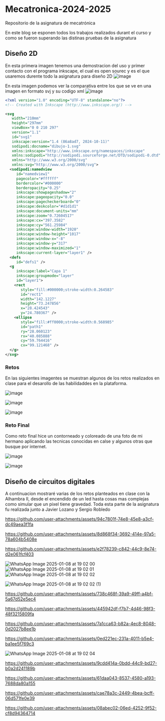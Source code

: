 # Mecatronica-2024-2025
Repositorio de la asignatura de mecatrónica

En este blog se esponen todos los trabajos realizados durant el curso y como se fueron superando las distinas pruebas de la asignatura

## Diseño 2D

En esta primera imagen tenemos una demostracion del uso y primer contacto con el programa inkscape, el cual es open sourec y es el que usaremos durente todo la asignatura para diseño 2D
![image](https://github.com/user-attachments/assets/085a57de-5bad-43c8-8626-2a4b64e77f2d)


En esta imagen podemos ver la comparativa entre los que se ve en una imagen en formato svj y su codigo xml
![image](https://github.com/user-attachments/assets/7ffc5b50-f6dd-4fba-b40d-7dbec5192de5)

```xml
<?xml version="1.0" encoding="UTF-8" standalone="no"?>
<!-- Created with Inkscape (http://www.inkscape.org/) -->

<svg
   width="210mm"
   height="297mm"
   viewBox="0 0 210 297"
   version="1.1"
   id="svg1"
   inkscape:version="1.4 (86a8ad7, 2024-10-11)"
   sodipodi:docname="dibujo-1.svg"
   xmlns:inkscape="http://www.inkscape.org/namespaces/inkscape"
   xmlns:sodipodi="http://sodipodi.sourceforge.net/DTD/sodipodi-0.dtd"
   xmlns="http://www.w3.org/2000/svg"
   xmlns:svg="http://www.w3.org/2000/svg">
  <sodipodi:namedview
     id="namedview1"
     pagecolor="#ffffff"
     bordercolor="#000000"
     borderopacity="0.25"
     inkscape:showpageshadow="2"
     inkscape:pageopacity="0.0"
     inkscape:pagecheckerboard="0"
     inkscape:deskcolor="#d1d1d1"
     inkscape:document-units="mm"
     inkscape:zoom="0.72604517"
     inkscape:cx="397.3582"
     inkscape:cy="561.25984"
     inkscape:window-width="1920"
     inkscape:window-height="1017"
     inkscape:window-x="-8"
     inkscape:window-y="317"
     inkscape:window-maximized="1"
     inkscape:current-layer="layer1" />
  <defs
     id="defs1" />
  <g
     inkscape:label="Capa 1"
     inkscape:groupmode="layer"
     id="layer1">
    <rect
       style="fill:#000000;stroke-width:0.264583"
       id="rect1"
       width="142.1227"
       height="73.247856"
       x="28.424543"
       y="24.780367" />
    <ellipse
       style="fill:#ff0000;stroke-width:0.568985"
       id="path1"
       ry="28.060123"
       rx="40.085888"
       cy="59.764416"
       cx="99.121468" />
  </g>
</svg>
```

### Retos 

En las siguientes imagentes se muestran algunos de los retos realizados en clase para el desarollo de las habilidaddes en la plataforma.

![image](https://github.com/user-attachments/assets/18859c93-5620-44dd-9c42-3ab4db7cd508)

![image](https://github.com/user-attachments/assets/9f4a9663-de1f-4df9-b4c6-3498ea0c7d19)

![image](https://github.com/user-attachments/assets/39da2894-b5c4-4e8b-bb24-65bda4c2205c)


### Reto Final

Como reto final hice un contorneado y coloreado de una foto de mi hermano aplicando las tecnicas conocidas en calse y algunos otras que busque por internet.

![image](https://github.com/user-attachments/assets/5731454a-05cf-418b-ad8f-899a63f0bb0b)

![image](https://github.com/user-attachments/assets/05ef6607-b7ea-4429-b86f-4afe17f79890)


## Diseño de circuitos digitales

A continuacion mostraré varias de los retos planteados en clase con la Alhambra II, desde el encendido de un led hasta cosas mas complejas como simular que un pixel tiene gravedad.
Toda esta parte de la asignatura fu realizada junto a Javier Lozano y Sergio Robledo


https://github.com/user-attachments/assets/94c7801f-74e8-45e8-a3cf-dc49aea3f1fa



https://github.com/user-attachments/assets/8d868f34-3692-414e-97a5-78a604b5408e



https://github.com/user-attachments/assets/e2f78239-c842-44c9-8e74-d2e061fcf403

![WhatsApp Image 2025-01-08 at 19 02 00](https://github.com/user-attachments/assets/65c45b6f-c3e9-4300-8628-9a258a14b32d)
![WhatsApp Image 2025-01-08 at 19 02 01](https://github.com/user-attachments/assets/00c871a9-fce5-4fe3-a609-2ea00957187a)
![WhatsApp Image 2025-01-08 at 19 02 02](https://github.com/user-attachments/assets/524db86b-58db-41ec-a754-4e75c054dcf2)

![WhatsApp Image 2025-01-08 at 19 02 02 (1)](https://github.com/user-attachments/assets/6ced6b5f-b840-4643-babf-1fe6211944d9)



https://github.com/user-attachments/assets/738c468f-39a9-49ff-a4bf-5a67d52e5ec4




https://github.com/user-attachments/assets/445942df-f7b7-4d46-98f3-48f3215809fa



https://github.com/user-attachments/assets/7a1cca63-b82a-4ec8-8048-0d2027b8ee1b



https://github.com/user-attachments/assets/0ed221ec-231a-4011-b5e4-ba1ee5f769c3

![WhatsApp Image 2025-01-08 at 19 02 04](https://github.com/user-attachments/assets/238190b1-fdda-4885-8cfc-8742d53db770)



https://github.com/user-attachments/assets/9cdd414a-0bdd-44c9-bd27-b0a2d241189b



https://github.com/user-attachments/assets/61daa043-8537-4580-a193-7688da80a155


https://github.com/user-attachments/assets/cae78a3c-2449-4bea-bcff-06d571fe0e39



https://github.com/user-attachments/assets/08abec02-06ed-4252-9f52-cf8d94364714





